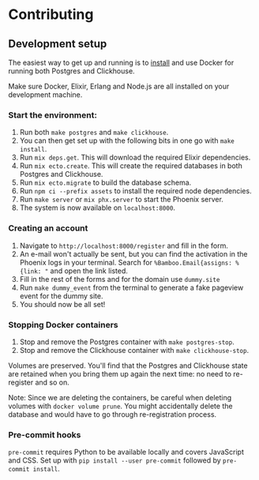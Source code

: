 # Contributing

## Development setup

The easiest way to get up and running is to [install](https://docs.docker.com/get-docker/) and use Docker for running both Postgres and Clickhouse.

Make sure Docker, Elixir, Erlang and Node.js are all installed on your development machine.

### Start the environment:

1. Run both `make postgres` and `make clickhouse`.
2. You can then get set up with the following bits in one go with `make install`.
  1. Run `mix deps.get`. This will download the required Elixir dependencies.
  2. Run `mix ecto.create`. This will create the required databases in both Postgres and Clickhouse.
  3. Run `mix ecto.migrate` to build the database schema.
  4. Run `npm ci --prefix assets` to install the required node dependencies.
3. Run `make server` or `mix phx.server` to start the Phoenix server.
4. The system is now available on `localhost:8000`.

### Creating an account

1. Navigate to `http://localhost:8000/register` and fill in the form.
2. An e-mail won't actually be sent, but you can find the activation in the Phoenix logs in your terminal. Search for `%Bamboo.Email{assigns: %{link: "` and open the link listed.
3. Fill in the rest of the forms and for the domain use `dummy.site`
4. Run `make dummy_event` from the terminal to generate a fake pageview event for the dummy site.
5. You should now be all set!

### Stopping Docker containers

1. Stop and remove the Postgres container with `make postgres-stop`.
2. Stop and remove the Clickhouse container with `make clickhouse-stop`.

Volumes are preserved. You'll find that the Postgres and Clickhouse state are retained when you bring them up again the next time: no need to re-register and so on.

Note: Since we are deleting the containers, be careful when deleting volumes with `docker volume prune`. You might accidentally delete the database and would have to go through re-registration process.

### Pre-commit hooks

`pre-commit` requires Python to be available locally and covers JavaScript and CSS. Set up with `pip install --user pre-commit` followed by `pre-commit install`.